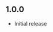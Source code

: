 <!-- https://developers.home-assistant.io/docs/add-ons/presentation#keeping-a-changelog -->



## 1.0.0

- Initial release
